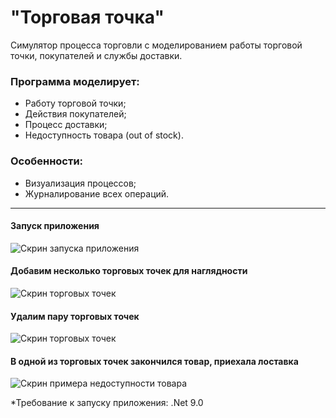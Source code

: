 # "Торговая точка"
Симулятор процесса торговли с моделированием работы торговой точки, покупателей и службы доставки.
### Программа моделирует:
- Работу торговой точки;
- Действия покупателей;
- Процесс доставки;
- Недоступность товара (out of stock).

### Особенности:
- Визуализация процессов;
- Журналирование всех операций.
---
#### Запуск приложения
![Скрин запуска приложения](https://github.com/user-attachments/assets/056cb498-1cd8-4fc7-bec1-e7afa096801f)

#### Добавим несколько торговых точек для наглядности
![Скрин торговых точек](https://github.com/user-attachments/assets/5c6fc12f-c84c-4c41-9d2a-e29f339312db)

#### Удалим пару торговых точек
![Скрин торговых точек](https://github.com/user-attachments/assets/59086b34-f754-4d50-b1b3-af7fe654e3fa)

#### В одной из торговых точек закончился товар, приехала лоставка
![Скрин примера недоступности товара](https://github.com/user-attachments/assets/c811ad69-58e5-4174-90ee-6fac9582f0f7)

*Требование к запуску приложения: .Net 9.0
